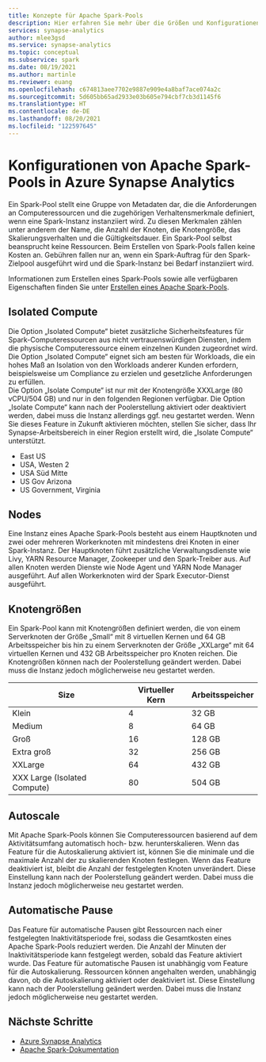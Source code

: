 ```yaml
---
title: Konzepte für Apache Spark-Pools
description: Hier erfahren Sie mehr über die Größen und Konfigurationen von Apache Spark-Pools in Azure Synapse Analytics.
services: synapse-analytics
author: mlee3gsd
ms.service: synapse-analytics
ms.topic: conceptual
ms.subservice: spark
ms.date: 08/19/2021
ms.author: martinle
ms.reviewer: euang
ms.openlocfilehash: c674813aee7702e9887e909e4a8baf7ace074a2c
ms.sourcegitcommit: 5d605bb65ad2933e03b605e794cbf7cb3d1145f6
ms.translationtype: HT
ms.contentlocale: de-DE
ms.lasthandoff: 08/20/2021
ms.locfileid: "122597645"
---
```

# <a name="apache-spark-pool-configurations-in-azure-synapse-analytics"></a>Konfigurationen von Apache Spark-Pools in Azure Synapse Analytics

Ein Spark-Pool stellt eine Gruppe von Metadaten dar, die die Anforderungen an Computeressourcen und die zugehörigen Verhaltensmerkmale definiert, wenn eine Spark-Instanz instanziiert wird. Zu diesen Merkmalen zählen unter anderem der Name, die Anzahl der Knoten, die Knotengröße, das Skalierungsverhalten und die Gültigkeitsdauer. Ein Spark-Pool selbst beansprucht keine Ressourcen. Beim Erstellen von Spark-Pools fallen keine Kosten an. Gebühren fallen nur an, wenn ein Spark-Auftrag für den Spark-Zielpool ausgeführt wird und die Spark-Instanz bei Bedarf instanziiert wird.

Informationen zum Erstellen eines Spark-Pools sowie alle verfügbaren Eigenschaften finden Sie unter [Erstellen eines Apache Spark-Pools](../quickstart-create-apache-spark-pool-portal.md).

## <a name="isolated-compute"></a>Isolated Compute

Die Option „Isolated Compute“ bietet zusätzliche Sicherheitsfeatures für Spark-Computeressourcen aus nicht vertrauenswürdigen Diensten, indem die physische Computeressource einem einzelnen Kunden zugeordnet wird.
Die Option „Isolated Compute“ eignet sich am besten für Workloads, die ein hohes Maß an Isolation von den Workloads anderer Kunden erfordern, beispielsweise um Compliance zu erzielen und gesetzliche Anforderungen zu erfüllen.  
Die Option „Isolate Compute“ ist nur mit der Knotengröße XXXLarge (80 vCPU/504 GB) und nur in den folgenden Regionen verfügbar.  Die Option „Isolate Compute“ kann nach der Poolerstellung aktiviert oder deaktiviert werden, dabei muss die Instanz allerdings ggf. neu gestartet werden.  Wenn Sie dieses Feature in Zukunft aktivieren möchten, stellen Sie sicher, dass Ihr Synapse-Arbeitsbereich in einer Region erstellt wird, die „Isolate Compute“ unterstützt.

* East US
* USA, Westen 2
* USA Süd Mitte
* US Gov Arizona
* US Government, Virginia

## <a name="nodes"></a>Nodes

Eine Instanz eines Apache Spark-Pools besteht aus einem Hauptknoten und zwei oder mehreren Workerknoten mit mindestens drei Knoten in einer Spark-Instanz.  Der Hauptknoten führt zusätzliche Verwaltungsdienste wie Livy, YARN Resource Manager, Zookeeper und den Spark-Treiber aus.  Auf allen Knoten werden Dienste wie Node Agent und YARN Node Manager ausgeführt. Auf allen Workerknoten wird der Spark Executor-Dienst ausgeführt.

## <a name="node-sizes"></a>Knotengrößen

Ein Spark-Pool kann mit Knotengrößen definiert werden, die von einem Serverknoten der Größe „Small“ mit 8 virtuellen Kernen und 64 GB Arbeitsspeicher bis hin zu einem Serverknoten der Größe „XXLarge“ mit 64 virtuellen Kernen und 432 GB Arbeitsspeicher pro Knoten reichen. Die Knotengrößen können nach der Poolerstellung geändert werden. Dabei muss die Instanz jedoch möglicherweise neu gestartet werden.

|Size | Virtueller Kern | Arbeitsspeicher|
|-----|------|-------|
|Klein|4|32 GB|
|Medium|8|64 GB|
|Groß|16|128 GB|
|Extra groß|32|256 GB|
|XXLarge|64|432 GB|
|XXX Large (Isolated Compute)|80|504 GB|

## <a name="autoscale"></a>Autoscale

Mit Apache Spark-Pools können Sie Computeressourcen basierend auf dem Aktivitätsumfang automatisch hoch- bzw. herunterskalieren.  Wenn das Feature für die Autoskalierung aktiviert ist, können Sie die minimale und die maximale Anzahl der zu skalierenden Knoten festlegen.
Wenn das Feature deaktiviert ist, bleibt die Anzahl der festgelegten Knoten unverändert.  Diese Einstellung kann nach der Poolerstellung geändert werden. Dabei muss die Instanz jedoch möglicherweise neu gestartet werden.

## <a name="automatic-pause"></a>Automatische Pause

Das Feature für automatische Pausen gibt Ressourcen nach einer festgelegten Inaktivitätsperiode frei, sodass die Gesamtkosten eines Apache Spark-Pools reduziert werden.  Die Anzahl der Minuten der Inaktivitätsperiode kann festgelegt werden, sobald das Feature aktiviert wurde.  Das Feature für automatische Pausen ist unabhängig vom Feature für die Autoskalierung. Ressourcen können angehalten werden, unabhängig davon, ob die Autoskalierung aktiviert oder deaktiviert ist.  Diese Einstellung kann nach der Poolerstellung geändert werden. Dabei muss die Instanz jedoch möglicherweise neu gestartet werden.

## <a name="next-steps"></a>Nächste Schritte

* [Azure Synapse Analytics](../index.yml)
* [Apache Spark-Dokumentation](https://spark.apache.org/docs/2.4.5/)